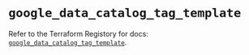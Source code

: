 # `google_data_catalog_tag_template`

Refer to the Terraform Registory for docs: [`google_data_catalog_tag_template`](https://registry.terraform.io/providers/hashicorp/google-beta/4.63.0/docs/resources/google_data_catalog_tag_template).
